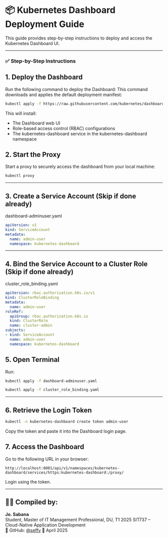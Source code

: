 # 📦 Kubernetes Dashboard Deployment Guide

This guide provides step-by-step instructions to deploy and access the Kubernetes Dashboard UI.

---

### ✅ Step-by-Step Instructions

## 1. Deploy the Dashboard
Run the following command to deploy the Dashboard:
This command downloads and applies the default deployment manifest:

```bash
kubectl apply -f https://raw.githubusercontent.com/kubernetes/dashboard/v2.7.0/aio/deploy/recommended.yaml
```

This will install:
- The Dashboard web UI
- Role-based access control (RBAC) configurations
- The kubernetes-dashboard service in the kubernetes-dashboard namespace

##  2. Start the Proxy
Start a proxy to securely access the dashboard from your local machine:

```bash
kubectl proxy
```

--- 

## 3. Create a Service Account (Skip if done already)

dashboard-adminuser.yaml

```yaml
apiVersion: v1
kind: ServiceAccount
metadata:
  name: admin-user
  namespace: kubernetes-dashboard
```

---

## 4. Bind the Service Account to a Cluster Role (Skip if done already)

cluster_role_binding.yaml

```yaml
apiVersion: rbac.authorization.k8s.io/v1
kind: ClusterRoleBinding
metadata:
  name: admin-user
roleRef:
  apiGroup: rbac.authorization.k8s.io
  kind: ClusterRole
  name: cluster-admin
subjects:
- kind: ServiceAccount
  name: admin-user
  namespace: kubernetes-dashboard

```
## 5. Open Terminal
Run:

```bash
kubectl apply -f dashboard-adminuser.yaml
```

```bash
kubectl apply -f cluster_role_binding.yaml
```


---

## 6. Retrieve the Login Token

```bash
kubectl -n kubernetes-dashboard create token admin-user
```
Copy the token and paste it into the Dashboard login page.



## 7. Access the Dashboard

Go to the following URL in your browser:

```
http://localhost:8001/api/v1/namespaces/kubernetes-dashboard/services/https:kubernetes-dashboard:/proxy/
```

Login using the token.







---
## 👨‍💻 Compiled by:

**Jo. Sabana**  
Student, Master of IT Management Professional, DU, T1 2025
SIT737 – Cloud-Native Application Development  
🔗 GitHub: [@seffy](https://github.com/seffy)
📅 April 2025


